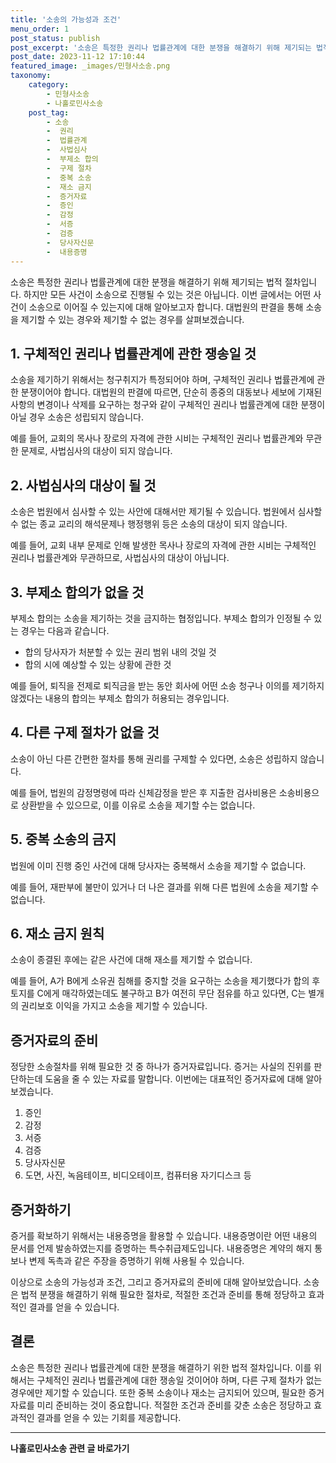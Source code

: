 ```yaml
---
title: '소송의 가능성과 조건'
menu_order: 1
post_status: publish
post_excerpt: '소송은 특정한 권리나 법률관계에 대한 분쟁을 해결하기 위해 제기되는 법적 절차입니다. 하지만 모든 사건이 소송으로 진행될 수 있는 것은 아닙니다. 이번 글에서는 어떤 사건이 소송으로 이어질 수 있는지에 대해 알아보고자 합니다. 대법원의 판결을 통해 소송을 제기할 수 있는 경우와 제기할 수 없는 경우를 살펴보겠습니다.'
post_date: 2023-11-12 17:10:44
featured_image: _images/민형사소송.png
taxonomy:
    category:
        - 민형사소송
        - 나홀로민사소송
    post_tag:
        - 소송
        -  권리
        -  법률관계
        -  사법심사
        -  부제소 합의
        -  구제 절차
        -  중복 소송
        -  재소 금지
        -  증거자료
        -  증인
        -  감정
        -  서증
        -  검증
        -  당사자신문
        -  내용증명
---
```


소송은 특정한 권리나 법률관계에 대한 분쟁을 해결하기 위해 제기되는 법적 절차입니다. 하지만 모든 사건이 소송으로 진행될 수 있는 것은 아닙니다. 이번 글에서는 어떤 사건이 소송으로 이어질 수 있는지에 대해 알아보고자 합니다. 대법원의 판결을 통해 소송을 제기할 수 있는 경우와 제기할 수 없는 경우를 살펴보겠습니다.

## 1. 구체적인 권리나 법률관계에 관한 쟁송일 것
소송을 제기하기 위해서는 청구취지가 특정되어야 하며, 구체적인 권리나 법률관계에 관한 분쟁이어야 합니다. 대법원의 판결에 따르면, 단순히 종중의 대동보나 세보에 기재된 사항의 변경이나 삭제를 요구하는 청구와 같이 구체적인 권리나 법률관계에 대한 분쟁이 아닐 경우 소송은 성립되지 않습니다.

예를 들어, 교회의 목사나 장로의 자격에 관한 시비는 구체적인 권리나 법률관계와 무관한 문제로, 사법심사의 대상이 되지 않습니다.

## 2. 사법심사의 대상이 될 것
소송은 법원에서 심사할 수 있는 사안에 대해서만 제기될 수 있습니다. 법원에서 심사할 수 없는 종교 교리의 해석문제나 행정행위 등은 소송의 대상이 되지 않습니다.

예를 들어, 교회 내부 문제로 인해 발생한 목사나 장로의 자격에 관한 시비는 구체적인 권리나 법률관계와 무관하므로, 사법심사의 대상이 아닙니다.

## 3. 부제소 합의가 없을 것
부제소 합의는 소송을 제기하는 것을 금지하는 협정입니다. 부제소 합의가 인정될 수 있는 경우는 다음과 같습니다.
- 합의 당사자가 처분할 수 있는 권리 범위 내의 것일 것
- 합의 시에 예상할 수 있는 상황에 관한 것

예를 들어, 퇴직을 전제로 퇴직금을 받는 동안 회사에 어떤 소송 청구나 이의를 제기하지 않겠다는 내용의 합의는 부제소 합의가 허용되는 경우입니다.

## 4. 다른 구제 절차가 없을 것
소송이 아닌 다른 간편한 절차를 통해 권리를 구제할 수 있다면, 소송은 성립하지 않습니다.

예를 들어, 법원의 감정명령에 따라 신체감정을 받은 후 지출한 검사비용은 소송비용으로 상환받을 수 있으므로, 이를 이유로 소송을 제기할 수는 없습니다.

## 5. 중복 소송의 금지
법원에 이미 진행 중인 사건에 대해 당사자는 중복해서 소송을 제기할 수 없습니다.

예를 들어, 재판부에 불만이 있거나 더 나은 결과를 위해 다른 법원에 소송을 제기할 수 없습니다.

## 6. 재소 금지 원칙
소송이 종결된 후에는 같은 사건에 대해 재소를 제기할 수 없습니다.

예를 들어, A가 B에게 소유권 침해를 중지할 것을 요구하는 소송을 제기했다가 합의 후 토지를 C에게 매각하였는데도 불구하고 B가 여전히 무단 점유를 하고 있다면, C는 별개의 권리보호 이익을 가지고 소송을 제기할 수 있습니다.

## 증거자료의 준비
정당한 소송절차를 위해 필요한 것 중 하나가 증거자료입니다. 증거는 사실의 진위를 판단하는데 도움을 줄 수 있는 자료를 말합니다. 이번에는 대표적인 증거자료에 대해 알아보겠습니다.

1. 증인
2. 감정
3. 서증
4. 검증
5. 당사자신문
6. 도면, 사진, 녹음테이프, 비디오테이프, 컴퓨터용 자기디스크 등

## 증거화하기
증거를 확보하기 위해서는 내용증명을 활용할 수 있습니다. 내용증명이란 어떤 내용의 문서를 언제 발송하였는지를 증명하는 특수취급제도입니다. 내용증명은 계약의 해지 통보나 변제 독촉과 같은 주장을 증명하기 위해 사용될 수 있습니다.

이상으로 소송의 가능성과 조건, 그리고 증거자료의 준비에 대해 알아보았습니다. 소송은 법적 분쟁을 해결하기 위해 필요한 절차로, 적절한 조건과 준비를 통해 정당하고 효과적인 결과를 얻을 수 있습니다.

## 결론
소송은 특정한 권리나 법률관계에 대한 분쟁을 해결하기 위한 법적 절차입니다. 이를 위해서는 구체적인 권리나 법률관계에 대한 쟁송일 것이어야 하며, 다른 구제 절차가 없는 경우에만 제기할 수 있습니다. 또한 중복 소송이나 재소는 금지되어 있으며, 필요한 증거자료를 미리 준비하는 것이 중요합니다. 적절한 조건과 준비를 갖춘 소송은 정당하고 효과적인 결과를 얻을 수 있는 기회를 제공합니다.
<!-- wp:separator -->
<hr class="wp-block-separator has-alpha-channel-opacity"/>
<!-- /wp:separator -->

<!-- wp:group {"backgroundColor":"base","layout":{"type":"constrained"}} -->
<div class="wp-block-group has-base-background-color has-background"><!-- wp:paragraph {"align":"center","fontSize":"medium"} -->
<p class="has-text-align-center has-large-font-size"><strong>나홀로민사소송 관련 글 바로가기</strong></p>
<!-- /wp:paragraph -->


<!-- wp:latest-posts
{"categories":[{"id":14767,"count":19,"description":"","link":"https://uknowlaw.com/category/%eb%82%98%ed%99%80%eb%a1%9c%eb%af%bc%ec%82%ac%ec%86%8c%ec%86%a1/","name":"나홀로민사소송","slug":"나홀로민사소송","taxonomy":"category","parent":0,"meta":[],"_links":{"self":[{"href":"https://uknowlaw.com/wp-json/wp/v2/categories/14767"}],"collection":[{"href":"https://uknowlaw.com/wp-json/wp/v2/categories"}],"about":[{"href":"https://uknowlaw.com/wp-json/wp/v2/taxonomies/category"}],"wp:post_type":[{"href":"https://uknowlaw.com/wp-json/wp/v2/posts?categories=14767"}],"curies":[{"name":"wp","href":"https://api.w.org/{rel}","templated":true}]}}],"postsToShow":100,"excerptLength":28,"postLayout":"grid","columns":2,"featuredImageAlign":"left","featuredImageSizeSlug":"large","fontSize":"small"} /--></div>
<!-- /wp:group -->